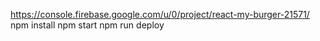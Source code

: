https://console.firebase.google.com/u/0/project/react-my-burger-21571/
npm install
npm start 
npm run deploy
